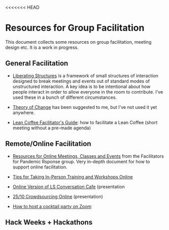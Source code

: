 <<<<<<< HEAD
# Resources for Group Facilitation

This document collects some resources on group facilitation, meeting design etc. It is a work in progress.

## General Facilitation

* [Liberating Structures]() is a framework of small structures of interaction designed to break meetings and events out of standard modes of unstructured interaction. A key idea is to be intentional about how people interact in order to allow everyone in the room to contribute. I've used these in a bunch of different circumstances.

* [Theory of Change](https://www.theoryofchange.org) has been suggested to me, but I've not used it yet anywhere.

* [Lean Coffee Facilitator's Guide](https://medium.com/agile-outside-the-box/lean-coffee-facilitator-s-guide-d79d9f13d0a9): how to facilitate a Lean Coffee (short meeting without a pre-made agenda)


## Remote/Online Facilitation
* [Resources for Online Meetings, Classes and Events](https://docs.google.com/document/d/1NyrEU7n6IUl5rgGiflx_dK8CrdoB2bwyyl9XG-H7iw8/preview#heading=h.92rf1h1b0f3o) from the Facilitators for Pandemic Rsponse group. Very in-depth document for how to support online facilitation.

* [Tips for Taking In-Person Training and Workshops Online](https://blog.lucidmeetings.com/blog/tips-for-taking-in-person-training-and-workshops-online)

* [Online Version of LS Conversation Cafe](https://docs.google.com/presentation/d/11YyEwJh9iIzisfUldWa3RcGk_mqFVwTIDYETwkBqTx0/edit#slide=id.g7382e4a61a_0_417) (presentation
* [25/10 Crowdsourcing Online](https://docs.google.com/presentation/d/1qKEGC1W-88Plr3RqS5orr5CHzxanMTZDmgbJUwqgiio/edit#slide=id.g71e72f8c5a_59_6) (presentation)
* [How to host a cocktail party on Zoom](https://medium.com/@mishaglouberman/how-to-run-a-zoom-cocktail-party-and-have-better-classes-conferences-and-meetings-too-dc2c5b58f8be)

## Hack Weeks + Hackathons
